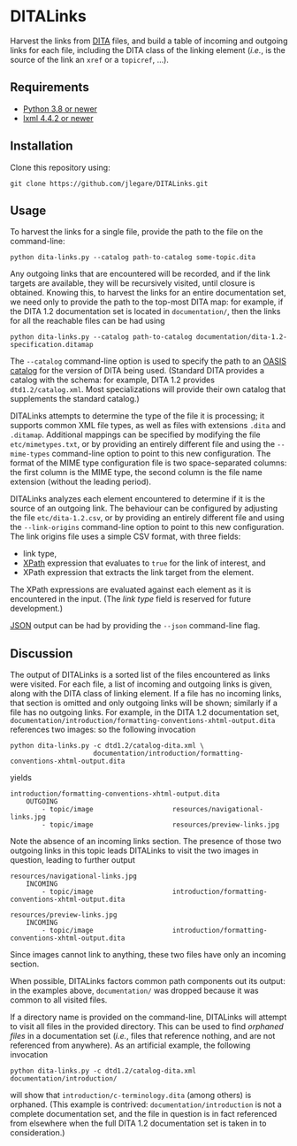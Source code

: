 # DITALinks

Harvest the links from [DITA](https://www.oasis-open.org/committees/tc_home.php?wg_abbrev=dita) files, and build a table of incoming and outgoing links for each file, including the DITA class of the linking element (_i.e._, is the source of the link an `xref` or a `topicref`, ...).

## Requirements

* [Python 3.8 or newer](https://www.python.org/downloads/)
* [lxml 4.4.2 or newer](https://lxml.de)

## Installation

Clone this repository using:
```
git clone https://github.com/jlegare/DITALinks.git
```

## Usage

To harvest the links for a single file, provide the path to the file on the command-line:
```
python dita-links.py --catalog path-to-catalog some-topic.dita
```
Any outgoing links that are encountered will be recorded, and if the link targets are available, they will be recursively visited, until closure is obtained. Knowing this, to harvest the links for an entire documentation set, we need only to provide the path to the top-most DITA map: for example, if the DITA 1.2 documentation set is located in `documentation/`, then the links for all the reachable files can be had using
```
python dita-links.py --catalog path-to-catalog documentation/dita-1.2-specification.ditamap
```

The `--catalog` command-line option is used to specify the path to an [OASIS catalog](https://www.oasis-open.org/committees/download.php/14810/xml-catalogs.pdf) for the version of DITA being used. (Standard DITA provides a catalog with the schema: for example, DITA 1.2 provides `dtd1.2/catalog.xml`. Most specializations will provide their own catalog that supplements the standard catalog.)

DITALinks attempts to determine the type of the file it is processing; it supports common XML file types, as well as files with extensions `.dita` and `.ditamap`. Additional mappings can be specified by modifying the file `etc/mimetypes.txt`, or by providing an entirely different file and using the `--mime-types` command-line option to point to this new configuration. The format of the MIME type configuration file is two space-separated columns: the first column is the MIME type, the second column is the file name extension (without the leading period). 

DITALinks analyzes each element encountered to determine if it is the source of an outgoing link. The behaviour can be configured by adjusting the file `etc/dita-1.2.csv`, or by providing an entirely different file and using the `--link-origins` command-line option to point to this new configuration. The link origins file uses a simple CSV format, with three fields:

* link type,
* [XPath](https://www.w3.org/TR/1999/REC-xpath-19991116/) expression that evaluates to `true` for the link of interest, and
* XPath expression that extracts the link target from the element.

The XPath expressions are evaluated against each element as it is encountered in the input. (The _link type_ field is reserved for future development.)

[JSON](https://www.json.org/json-en.html) output can be had by providing the `--json` command-line flag.

## Discussion

The output of DITALinks is a sorted list of the files encountered as links were visited. For each file, a list of incoming and outgoing links is given, along with the DITA class of linking element. If a file has no incoming links, that section is omitted and only outgoing links will be shown; similarly if a file has no outgoing links. For example, in the DITA 1.2 documentation set, `documentation/introduction/formatting-conventions-xhtml-output.dita` references two images: so the following invocation
```
python dita-links.py -c dtd1.2/catalog-dita.xml \
                     documentation/introduction/formatting-conventions-xhtml-output.dita 
```
yields
```
introduction/formatting-conventions-xhtml-output.dita
    OUTGOING
        - topic/image                    resources/navigational-links.jpg
        - topic/image                    resources/preview-links.jpg
```
Note the absence of an incoming links section. The presence of those two outgoing links in this topic leads DITALinks to visit the two images in question, leading to further output
```
resources/navigational-links.jpg
    INCOMING
        - topic/image                    introduction/formatting-conventions-xhtml-output.dita

resources/preview-links.jpg
    INCOMING
        - topic/image                    introduction/formatting-conventions-xhtml-output.dita
```
Since images cannot link to anything, these two files have only an incoming section. 

When possible, DITALinks factors common path components out its output: in the examples above, `documentation/` was dropped because it was common to all visited files.

If a directory name is provided on the command-line, DITALinks will attempt to visit all files in the provided directory. This can be used to find _orphaned files_ in a documentation set (_i.e._, files that reference nothing, and are not referenced from anywhere). As an artificial example, the following invocation
```
python dita-links.py -c dtd1.2/catalog-dita.xml documentation/introduction/
```
will show that `introduction/c-terminology.dita` (among others) is orphaned. (This example is contrived: `documentation/introduction` is not a complete documentation set, and the file in question is in fact referenced from elsewhere when the full DITA 1.2 documentation set is taken in to consideration.)

